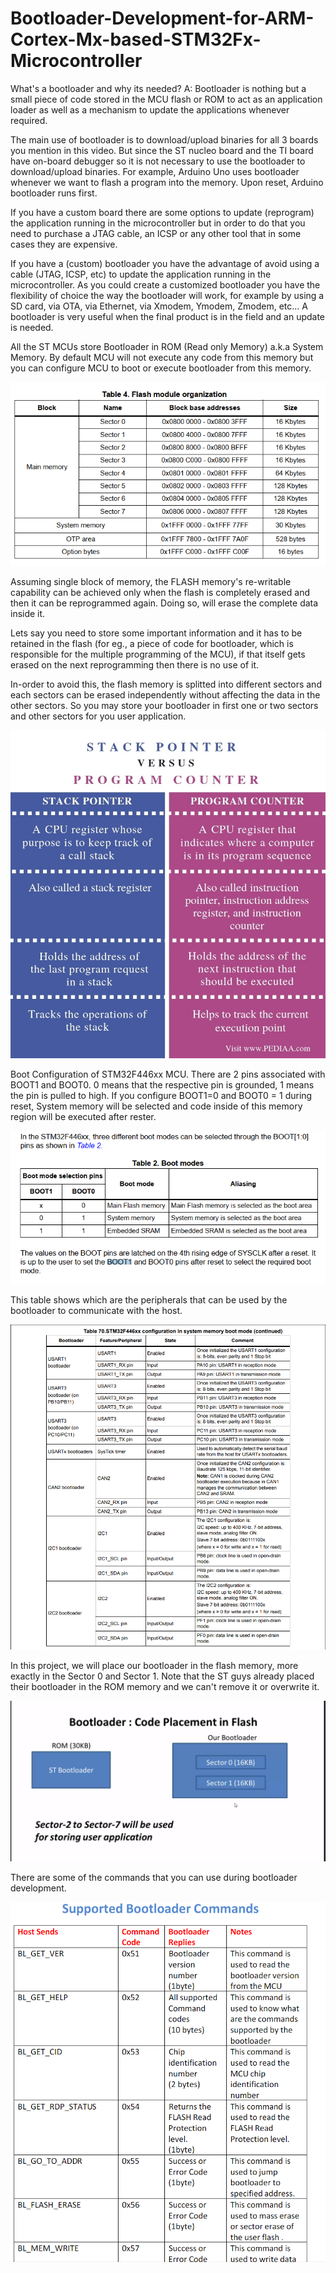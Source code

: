 # Bootloader-Development-for-ARM-Cortex-Mx-based-STM32Fx-Microcontroller

What's a bootloader and why its needed?
A: Bootloader is nothing but a small piece of code stored in the MCU flash or ROM to act as an application loader as well as a mechanism to update the applications whenever required.

The main use of bootloader is to download/upload binaries for all 3 boards you mention in this video. But since the ST nucleo board and the TI board have on-board debugger so it is not necessary to use the bootloader to download/upload binaries.
For example, Arduino Uno uses bootloader whenever we want to flash a program into the memory. Upon reset, Arduino bootloader runs first.

If you have a custom board there are some options to update (reprogram) the application running in the microcontroller but in order to do that you need to purchase a JTAG cable, an ICSP or any other tool that in some cases they are expensive.

If you have a (custom) bootloader you have the advantage of avoid using a cable (JTAG, ICSP, etc) to update the application running in the microcontroller. As you could create a customized bootloader you have the flexibility of choice the way the bootloader will work, for example by using a SD card, via OTA, via Ethernet, via Xmodem, Ymodem, Zmodem, etc... A bootloader is very useful when the final product is in the field and an update is needed.

All the ST MCUs store Bootloader in ROM (Read only Memory) a.k.a System Memory. By default MCU will not execute any code from this memory but you can configure MCU to boot or execute bootloader from this memory.

![](Images/Capture.PNG)

Assuming single block of memory, the FLASH memory's re-writable capability can be achieved only when the flash is completely erased and then it can be reprogrammed again. Doing so, will erase the complete data inside it.

Lets say you need to store some important information and it has to be retained in the flash (for eg., a piece of code for bootloader, which is responsible for the multiple programming of the MCU), if that itself gets erased on the next reprogramming then there is no use of it.

In-order to avoid this, the flash memory is splitted into different sectors and each sectors can be erased independently without affecting the data in the other sectors. So you may store your bootloader in first one or two sectors and other sectors for you user application.

![](Images/stackvscounter.jpg)

Boot Configuration of STM32F446xx MCU. There are 2 pins associated with BOOT1 and BOOT0. 0 means that the respective pin is grounded, 1 means the pin is pulled to high. If you configure BOOT1=0 and BOOT0 = 1 during reset, System memory will be selected and code inside of this memory region will be executed after rester. 

![](Images/Bootmodes.PNG)

This table shows which are the peripherals that can be used by the bootloader to communicate with the host.

![](Images/Bootloader.PNG)

In this project, we will place our bootloader in the flash memory, more exactly in the Sector 0 and Sector 1. Note that the ST guys already placed their bootloader in the ROM memory and we can't remove it or overwrite it.

![](Images/Bootloader_placement.PNG)

There are some of the commands that you can use during bootloader development.

![](Images/Boot_Commands.PNG)
